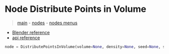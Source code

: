 # Node Distribute Points in Volume

> [main](../structure.md) - [nodes](nodes.md) - [nodes menus](nodes_menus.md)

- [Blender reference](https://docs.blender.org/manual/en/latest/modeling/geometry_nodes/point/distribute_points_in_volume.html)
 - [api reference]({node.blender_python_ref})

```python
node = DistributePointsInVolume(volume=None, density=None, seed=None, spacing=None, threshold=None, mode='DENSITY_RANDOM')```

